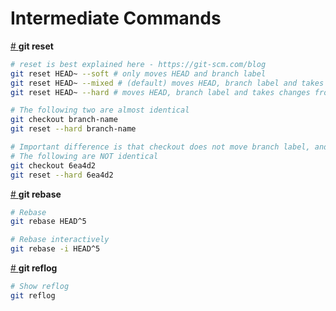 # Intermediate Commands

<a name="git-reset" href="#git-reset"># </a><b>git reset</b>

``` bash
# reset is best explained here - https://git-scm.com/blog
git reset HEAD~ --soft # only moves HEAD and branch label
git reset HEAD~ --mixed # (default) moves HEAD, branch label and takes changes from commit to staging area
git reset HEAD~ --hard # moves HEAD, branch label and takes changes from commit to working directory

# The following two are almost identical
git checkout branch-name
git reset --hard branch-name

# Important difference is that checkout does not move branch label, and only moves HEAD. Checkout also will abort if it cannot merge changes on disk.
# The following are NOT identical
git checkout 6ea4d2
git reset --hard 6ea4d2
```

<a name="git-rebase" href="#git-rebase"># </a><b>git rebase</b>

``` bash
# Rebase
git rebase HEAD^5

# Rebase interactively
git rebase -i HEAD^5
```


<a name="git-reflog" href="#git-reflog"># </a><b>git reflog</b>

``` bash
# Show reflog
git reflog
```
